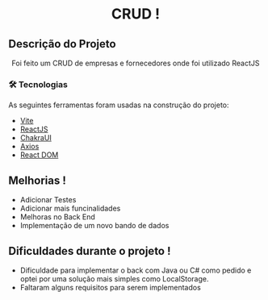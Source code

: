 <h1 align="center">CRUD !</h1>


## Descrição do Projeto
<p align="center">Foi feito um CRUD de empresas e fornecedores onde foi utilizado ReactJS</p>

### 🛠 Tecnologias

As seguintes ferramentas foram usadas na construção do projeto:

- [Vite](https://vitejs.dev/)
- [ReactJS](https://pt-br.reactjs.org/)
- [ChakraUI](https://chakra-ui.com/)
- [Axios](https://www.npmjs.com/package/axios)
- [React DOM](https://www.npmjs.com/package/md5)

## Melhorias !

* Adicionar Testes
* Adicionar mais funcinalidades
* Melhoras no Back End 
* Implementação de um novo bando de dados

## Dificuldades durante o projeto !

* Dificuldade para implementar o back com Java ou C# como pedido e optei por uma solução mais simples como LocalStorage.
* Faltaram alguns requisitos para serem implementados
